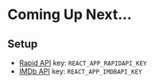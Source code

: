 # Coming Up Next...

## Setup

- [Rapid API](https://rapidapi.com/) key: `REACT_APP_RAPIDAPI_KEY`
- [IMDb API](https://imdb-api.com/api) key: `REACT_APP_IMDBAPI_KEY`

